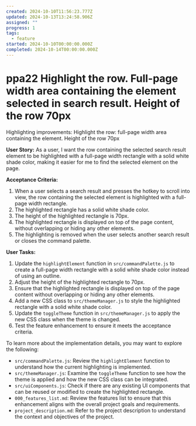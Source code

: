 ```yaml
---
created: 2024-10-10T11:56:23.777Z
updated: 2024-10-13T13:24:58.906Z
assigned: ""
progress: 1
tags:
  - feature
started: 2024-10-10T00:00:00.000Z
completed: 2024-10-14T00:00:00.000Z
---
```


# ppa22 Highlight the row. Full-page width area containing the element selected in search result. Height of the row 70px

Highlighting improvements: Highlight the row: full-page width area containing the element. Height of the row 70px


**User Story:**
As a user, I want the row containing the selected search result element to be highlighted with a full-page width rectangle with a solid white shade color, making it easier for me to find the selected element on the page.

**Acceptance Criteria:**

1. When a user selects a search result and presses the hotkey to scroll into view, the row containing the selected element is highlighted with a full-page width rectangle.
2. The highlighted rectangle has a solid white shade color.
3. The height of the highlighted rectangle is 70px.
4. The highlighted rectangle is displayed on top of the page content, without overlapping or hiding any other elements.
5. The highlighting is removed when the user selects another search result or closes the command palette.

**User Tasks:**

1. Update the `highlightElement` function in `src/commandPalette.js` to create a full-page width rectangle with a solid white shade color instead of using an outline.
2. Adjust the height of the highlighted rectangle to 70px.
3. Ensure that the highlighted rectangle is displayed on top of the page content without overlapping or hiding any other elements.
4. Add a new CSS class to `src/themeManager.js` to style the highlighted rectangle with a solid white shade color.
5. Update the `toggleTheme` function in `src/themeManager.js` to apply the new CSS class when the theme is changed.
6. Test the feature enhancement to ensure it meets the acceptance criteria.

To learn more about the implementation details, you may want to explore the following:

* `src/commandPalette.js`: Review the `highlightElement` function to understand how the current highlighting is implemented.
* `src/themeManager.js`: Examine the `toggleTheme` function to see how the theme is applied and how the new CSS class can be integrated.
* `src/uiComponents.js`: Check if there are any existing UI components that can be reused or modified to create the highlighted rectangle.
* `000_features_list.md`: Review the features list to ensure that this enhancement aligns with the overall project goals and requirements.
* `project_description.md`: Refer to the project description to understand the context and objectives of the project.
